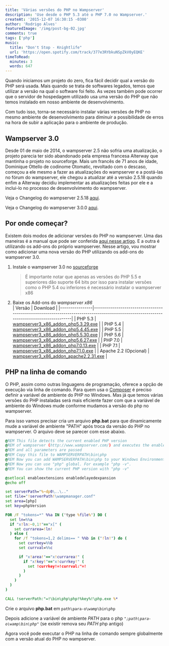 ```yaml
---
title: 'Várias versões do PHP no Wampserver'
description: 'Use desde o PHP 5.3 até o PHP 7.0 no Wampserver.'
createAt: '2015-12-07 16:30:15 -0300'
author: 'Rodrigo Alves'
featuredImage: '/img/post-bg-02.jpg'
comments: true
tags: ['php']
music:
  title: "Don't Stop - Knightlife"
  url: 'https://open.spotify.com/track/377e3RYbkuNSpZkV0yEQKE'
timeToRead:
  minutes: 3
  words: 647
---
```


Quando iniciamos um projeto do zero, fica fácil decidir qual a versão do PHP será usada.
Mais quando se trata de softwares legados, temos que utilizar a versão na qual o software foi feito.
As vezes também pode ocorrer que o servidor de hospedagem utilizado usa uma versão do PHP
que não temos instalado em nosso ambiente de desenvolvimento.

Com tudo isso, torna-se necessário instalar várias versões de PHP no mesmo ambiente de
desenvolvimento para diminuir a possibilidade de erros na hora de subir a aplicação
para o ambiente de produção.

## Wampserver 3.0

Desde 01 de maio de 2014, o wampserver 2.5 não sofria uma atualização,
o projeto parecia ter sido abandonado pela empresa francesa Alterway
que mantinha o projeto no sourceforge. Mais um francês de 71 anos de idade,
Dominique Ottello de codinome Otomatic, revoltado com o descaso, começou a
ele mesmo a fazer as atualizações do wampserver e a postá-las no fórum do
wampserver, ele chegou a atualizar até a versão 2.5.18 quando enfim a Alterway
decidiu implementar as atualizações feitas por ele e a inclui-lo no processo de
desenvolvimento do wampserver.

Veja o Changelog do wampserver 2.5.18 [aqui](http://forum.wampserver.com/read.php?2,130837).

Veja o Changelog do wampserver 3.0.0 [aqui](http://forum.wampserver.com/read.php?2,136483).

## Por onde começar?

Existem dois modos de adicionar versões do PHP no wampserver.
Uma das maneiras é a manual que pode ser conferida
[aqui nesse artigo](/blog/atualizando-a-versao-do-php-no-wampserver/).
E a outra é utilizando os add-ons do próprio wampserver.
Nesse artigo, vou mostrar como adicionar uma nova versão do PHP utilizando
os add-ons do wampserver 3.0.

1. Instale o wampserver 3.0 no [sourceforge](https://sourceforge.net/projects/wampserver/files/latest/download)

    > É importante notar que apenas as versões do PHP 5.5 e superiores
    > dão suporte 64 bits por isso para instalar versões como o
    > PHP 5.4 ou inferiores é necessário instalar o wampserver x86

2. Baixe os Add-ons do _wampserver x86_  
  | Versão         | Download                                                                                                                                |
  |----------------|-----------------------------------------------------------------------------------------------------------------------------------------|
  | PHP 5.3        | [wampserver3_x86_addon_php5.3.29.exe](http://sourceforge.net/projects/wampserver/files/WampServer%203/WampServer%203.0.0/Addons/wampserver3_x86_addon_php5.3.29.exe/download) |
  | PHP 5.4        | [wampserver3_x86_addon_php5.4.45.exe](http://sourceforge.net/projects/wampserver/files/WampServer%203/WampServer%203.0.0/Addons/wampserver3_x86_addon_php5.4.45.exe/download) |
  | PHP 5.5        | [wampserver3_x86_addon_php5.5.30.exe](http://sourceforge.net/projects/wampserver/files/WampServer%203/WampServer%203.0.0/Addons/wampserver3_x86_addon_php5.5.30.exe/download) |
  | PHP 5.6        | [wampserver3_x86_addon_php5.6.27.exe](https://sourceforge.net/projects/wampserver/files/WampServer%203/WampServer%203.0.0/Addons/Php/wampserver3_x86_addon_php5.6.27.exe/download) |
  | PHP 7.0        | [wampserver3_x86_addon_php7.0.13.exe](https://sourceforge.net/projects/wampserver/files/WampServer%203/WampServer%203.0.0/Addons/Php/wampserver3_x86_addon_php7.0.13.exe/download) |
  | PHP 7.1        | [wampserver3_x86_addon_php7.1.0.exe](https://sourceforge.net/projects/wampserver/files/WampServer%203/WampServer%203.0.0/Addons/Php/wampserver3_x86_addon_php7.1.0.exe/download) |
  | Apache 2.2 (Opcional) | [wampserver3_x86_addon_apache2.2.31.exe](https://sourceforge.net/projects/wampserver/files/WampServer%203/WampServer%203.0.0/Addons/Apache/wampserver3_x86_addon_apache2.2.31.exe/download) |

## PHP na linha de comando

O PHP, assim como outras linguagens de programação, oferece a opção
de execução via linha de comando. Para quem usa o [Composer](https://getcomposer.org/) é preciso
definir a variável de ambiente do PHP no Windows. Mas já que temos
várias versões do PHP instaladas será mais eficiente fazer com que
a variável de ambiente do Windows mude conforme mudamos a versão do php no wampserver.

Para isso vamos precisar cria um arquivo **php.bat** para que dinamicamente mude a variável de ambiente "PATH" após troca da versão do PHP no wampserver. O arquivo deve se parecer com esse abaixo.

```bat
@REM This file detects the current enabled PHP version
@REM of wampserver (http://www.wampserver.com/) and executes the enabled php.exe
@REM and all parameters are passed
@REM Copy this file to WAMPSERVERPATH\bin\php
@REM Now you can add WAMPSERVERPATH\bin\php to your Windows Environment-Variable "PATH".
@REM Now you can use "php" global. For example "php -v".
@REM You can show the current PHP version with "php -v"

@setlocal enableextensions enabledelayedexpansion
@echo off

set serverPath="%~dp0\..\.."
set file="!serverPath!\wampmanager.conf"
set area=[php]
set key=phpVersion

FOR /F "tokens=*" %%a IN ('type %file%') DO (
  set ln=%%a
  if "x!ln:~0,1!"=="x[" (
    set currarea=!ln!
  ) else (
    for /f "tokens=1,2 delims== " %%b in ("!ln!") do (
      set currkey=%%b
      set currval=%%c

      if "x!area!"=="x!currarea!" (
        if "x!key!"=="x!currkey!" (
          set !currkey!=!currval:"=!
        )
      )
    )
  )
)

CALL !serverPath:"=!\bin\php\php!%key%!\php.exe %*
```

Crie o arquivo **php.bat** em `path\para-o\wamp\bin\php`

Depois adicione a variável de ambiente _PATH_ para o php _`";path\para-o\wamp\bin\php"`_
(se existir remova seu _PATH_ php antigo)

Agora você pode executar o PHP na linha de comando sempre globalmente
com a versão atual do PHP no wampserver.
